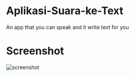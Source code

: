 # Aplikasi-Suara-ke-Text

An app that you can speak and it write text for you

# Screenshot

![screenshot](screenshot.jpg)
